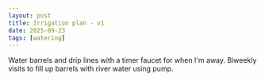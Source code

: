 ```yaml
---
layout: post
title: Irrigation plan - v1
date: 2025-09-23
tags: [watering]
---
```

Water barrels and drip lines with a timer faucet for when I'm away. 
Biweekly visits to fill up barrels with river water using pump.
